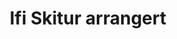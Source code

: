 ---
title: |
  Ifi Skitur arrangert
tags: cyb, minor
year: 2015
sources:
  - https://www.facebook.com/events/1467002550242895 ifi-skitur 2015! - Facebook
view: none
---